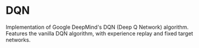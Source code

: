 # DQN
Implementation of Google DeepMind's DQN (Deep Q Network) algorithm. Features the vanilla DQN algorithm, with experience replay and fixed target networks.

